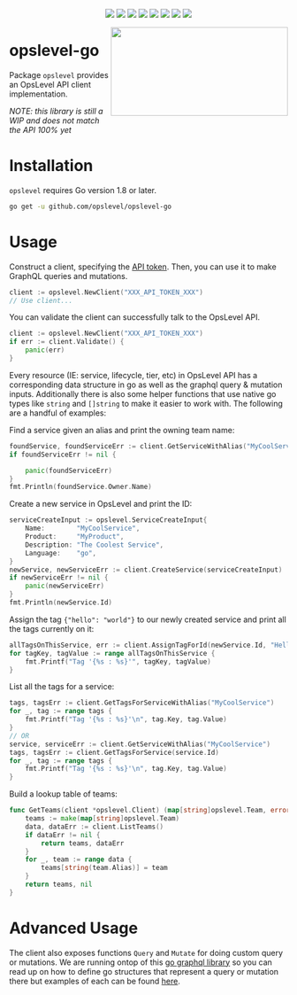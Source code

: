 <p align="center">
    <a href="https://github.com/OpsLevel/opslevel-go/blob/main/LICENSE" alt="License">
        <img src="https://img.shields.io/github/license/OpsLevel/opslevel-go.svg" /></a>
    <a href="http://golang.org" alt="Made With Go">
        <img src="https://img.shields.io/github/go-mod/go-version/OpsLevel/opslevel-go" /></a>
    <a href="https://GitHub.com/OpsLevel/opslevel-go/releases/" alt="Release">
        <img src="https://img.shields.io/github/v/release/OpsLevel/opslevel-go?include_prereleases" /></a>  
    <a href="https://GitHub.com/OpsLevel/opslevel-go/issues/" alt="Issues">
        <img src="https://img.shields.io/github/issues/OpsLevel/opslevel-go.svg" /></a>  
    <a href="https://github.com/OpsLevel/opslevel-go/graphs/contributors" alt="Contributors">
        <img src="https://img.shields.io/github/contributors/OpsLevel/opslevel-go" /></a>
    <a href="https://github.com/OpsLevel/opslevel-go/pulse" alt="Activity">
        <img src="https://img.shields.io/github/commit-activity/m/OpsLevel/opslevel-go" /></a>
	<a href="https://codecov.io/gh/OpsLevel/opslevel-go">
  		<img src="https://codecov.io/gh/OpsLevel/opslevel-go/branch/main/graph/badge.svg?token=GHQHRIJ9UW"/></a>
    <a href="https://dependabot.com/" alt="Dependabot">
        <img src="https://badgen.net/badge/Dependabot/enabled/green?icon=dependabot" /></a>
</p>

<img align="right" src="https://user-images.githubusercontent.com/735015/118144171-c2a40d00-b3d1-11eb-9b8c-a1cdd687cb36.png" width="320" height="160">


opslevel-go
===========


Package `opslevel` provides an OpsLevel API client implementation.

*NOTE: this library is still a WIP and does not match the API 100% yet*


# Installation

`opslevel` requires Go version 1.8 or later.

```bash
go get -u github.com/opslevel/opslevel-go
```

# Usage

Construct a client, specifying the [API token](https://app.opslevel.com/api_tokens). Then, you can use it to make GraphQL queries and mutations.

```Go
client := opslevel.NewClient("XXX_API_TOKEN_XXX")
// Use client...
```

You can validate the client can successfully talk to the OpsLevel API.

```go
client := opslevel.NewClient("XXX_API_TOKEN_XXX")
if err := client.Validate() {
	panic(err)
}
```

Every resource (IE: service, lifecycle, tier, etc) in OpsLevel API has a corresponding data structure in go as well as the graphql query & mutation inputs.  Additionally there is also some helper functions that use native go types like `string` and `[]string` to make it easier to work with.  The following are a handful of examples:

Find a service given an alias and print the owning team name:

```go
foundService, foundServiceErr := client.GetServiceWithAlias("MyCoolService")
if foundServiceErr != nil {

	panic(foundServiceErr)
}
fmt.Println(foundService.Owner.Name)
```

Create a new service in OpsLevel and print the ID:

```go
serviceCreateInput := opslevel.ServiceCreateInput{
	Name:        "MyCoolService",
	Product:     "MyProduct",
	Description: "The Coolest Service",
	Language:    "go",
}
newService, newServiceErr := client.CreateService(serviceCreateInput)
if newServiceErr != nil {
	panic(newServiceErr)
}
fmt.Println(newService.Id)
```

Assign the tag `{"hello": "world"}` to our newly created service and print all the tags currently on it:

```go
allTagsOnThisService, err := client.AssignTagForId(newService.Id, "Hello", "World")
for tagKey, tagValue := range allTagsOnThisService {
	fmt.Printf("Tag '{%s : %s}'", tagKey, tagValue)
}
```

List all the tags for a service:

```go
tags, tagsErr := client.GetTagsForServiceWithAlias("MyCoolService")
for _, tag := range tags {
	fmt.Printf("Tag '{%s : %s}'\n", tag.Key, tag.Value)
}
// OR
service, serviceErr := client.GetServiceWithAlias("MyCoolService")
tags, tagsErr := client.GetTagsForService(service.Id)
for _, tag := range tags {
	fmt.Printf("Tag '{%s : %s}'\n", tag.Key, tag.Value)
}
```

Build a lookup table of teams:

```go
func GetTeams(client *opslevel.Client) (map[string]opslevel.Team, error) {
	teams := make(map[string]opslevel.Team)
	data, dataErr := client.ListTeams()
	if dataErr != nil {
		return teams, dataErr
	}
	for _, team := range data {
		teams[string(team.Alias)] = team
	}
	return teams, nil
}
```

# Advanced Usage

The client also exposes functions `Query` and `Mutate` for doing custom query or mutations.  We are running ontop of this [go graphql library](https://github.com/shurcooL/graphql) so you can read up on how to define go structures that represent a query or mutation there but examples of each can be found [here](examples/).
